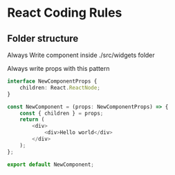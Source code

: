 # React Coding Rules

## Folder structure

Always Write component inside ./src/widgets folder

Always write props with this pattern

```ts
interface NewComponentProps {
	children: React.ReactNode;
}

const NewComponent = (props: NewComponentProps) => {
	const { children } = props;
	return (
		<div>
			<div>Hello world</div>
		</div>
	);
};

export default NewComponent;
```